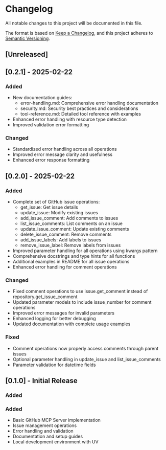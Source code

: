 # Changelog

All notable changes to this project will be documented in this file.

The format is based on [Keep a Changelog](https://keepachangelog.com/en/1.0.0/),
and this project adheres to [Semantic Versioning](https://semver.org/spec/v2.0.0.html).

## [Unreleased]

## [0.2.1] - 2025-02-22

### Added
- New documentation guides:
  - error-handling.md: Comprehensive error handling documentation
  - security.md: Security best practices and considerations
  - tool-reference.md: Detailed tool reference with examples
- Enhanced error handling with resource type detection
- Improved validation error formatting

### Changed
- Standardized error handling across all operations
- Improved error message clarity and usefulness
- Enhanced error response formatting

## [0.2.0] - 2025-02-22

### Added
- Complete set of GitHub issue operations:
  - get_issue: Get issue details
  - update_issue: Modify existing issues
  - add_issue_comment: Add comments to issues
  - list_issue_comments: List comments on an issue
  - update_issue_comment: Update existing comments
  - delete_issue_comment: Remove comments
  - add_issue_labels: Add labels to issues
  - remove_issue_label: Remove labels from issues
- Improved parameter handling for all operations using kwargs pattern
- Comprehensive docstrings and type hints for all functions
- Additional examples in README for all issue operations
- Enhanced error handling for comment operations

### Changed
- Fixed comment operations to use issue.get_comment instead of repository.get_issue_comment
- Updated parameter models to include issue_number for comment operations
- Improved error messages for invalid parameters
- Enhanced logging for better debugging
- Updated documentation with complete usage examples

### Fixed
- Comment operations now properly access comments through parent issues
- Optional parameter handling in update_issue and list_issue_comments
- Parameter validation for datetime fields

## [0.1.0] - Initial Release

### Added

### Added
- Basic GitHub MCP Server implementation
- Issue management operations
- Error handling and validation
- Documentation and setup guides
- Local development environment with UV
